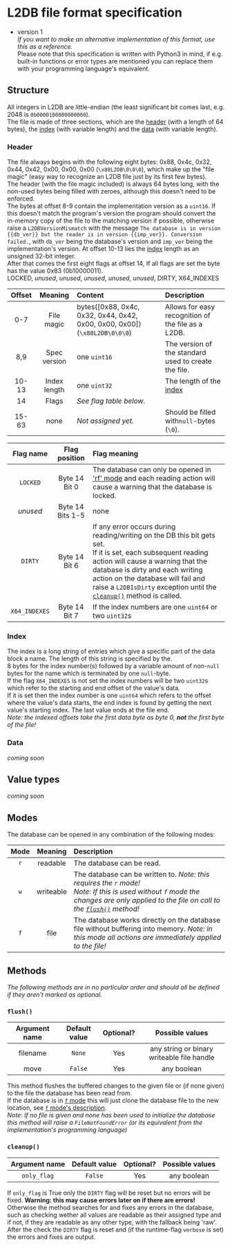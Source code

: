 <!-- Old description:   
The first 64 bytes of the file are reserved for metadata, 8 of which define the value_table's length after the metadata.
The first 8 bytes are _always_ b'\\x88L2DB\\x00\\x00\\x00' or b'\\x88L2020DB'.
Length of value_table defined in 32-bit number (4 bytes) (There should never be the need for a 4GB+ big index listing!).
All indexes are beginning to be counted after that.
For example, with a value_table length of 12, the byte at real index 100 is called
index ((real_index:100)-(metadata_length:const:64)-(value_table_length=12)) = 14.
In the value_table, two 4-byte (32-bit) numbers for each value represent the start and end index of that value
(DB_INDEX_TYPE:1). The names of all values are immediately after their index and null-terminated,
up to 32 usable bytes per name. If the index is immediately followed by a null-byte the index is used as the name.
Alternatively, 8 bytes represent the index and the end is then the byte before the next index or the
file end (DB_INDEX_TYPE:2). A DB_INDEX_TYPE of 0 is invalid and as of now also anything above 2; they will default to 2.
Type declarations occur in the value itself, with ASCII-encoded type name, separated by null from the value.
To get a bstring without type declaration, just begin the value with a null character,
which will be stripped away and the resulting 0-character type declaration will cause the value
to be stored as the raw binary value.
-->

# L2DB file format specification
- version 1   
*If you want to make an alternative implementation of this format, use this as a reference.*   
Please note that this specification is written with Python3 in mind, if e.g. built-in functions or error types are 
mentioned you can replace them with your programming language's equivalent.  

## Structure
All integers in L2DB are little-endian (the least significant bit comes last, e.g. 2048 is `0b0000100000000000`).    
The file is made of three sections, which are the [header](#header) (with a length of 64 bytes), the 
[index](#index) (with variable length) and the [data](#data) (with variable length). 

### Header
The file always begins with the following eight bytes: 
0x88, 0x4c, 0x32, 0x44, 0x42, 0x00, 0x00, 0x00 (`\x88L2DB\0\0\0`), which make up the "file magic" (easy way to 
recognize an L2DB file just by its first few bytes).   
The header (with the file magic included) is always 64 bytes long, with the non-used bytes being filled with zeroes, 
although this doesn't need to be enforced.   
The bytes at offset 8-9 contain the implementation version as a `uint16`. 
If this doesn't match the program's version the program should convert the in-memory copy of the file 
to the matching version if possible, otherwise raise a `L2DBVersionMismatch` with the message 
`The database is in version {{db_ver}} but the reader is in version {{imp_ver}}. Conversion failed.`, 
with `db_ver` being the database's version and `imp_ver` being the implementation's version.
At offset 10-13 lies the [index](#index) length as an unsigned 32-bit integer.   
After that comes the first eight flags at offset 14, If all flags are set the byte has the value 0x83 (0b10000011).   
LOCKED, *unused*, *unused*, *unused*, *unused*, *unused*, DIRTY, X64_INDEXES   

| Offset |   Meaning    | Content                                                                    | Description                                          |
|:------:|:------------:|:---------------------------------------------------------------------------|:-----------------------------------------------------|
|  0-7   |  File magic  | bytes([0x88, 0x4c, 0x32, 0x44, 0x42, 0x00, 0x00, 0x00]) (`\x88L2DB\0\0\0`) | Allows for easy recognition of the file as a L2DB.   |
|  8,9   | Spec version | one `uint16`                                                               | The version of the standard used to create the file. |
| 10-13  | Index length | one `uint32`                                                               | The length of the [index](#index)                    |
|   14   |    Flags     | *See flag table below.*                                                    |                                                      |
| 15-63  |     none     | *Not assigned yet.*                                                        | Should be filled with`null`-bytes (`\0`).            |

|   Flag name   |    Flag position    | Flag meaning                                                                                                                                                                                                                                                                                                       |   
|:-------------:|:-------------------:|:-------------------------------------------------------------------------------------------------------------------------------------------------------------------------------------------------------------------------------------------------------------------------------------------------------------------|
|   `LOCKED`    |  Byte 14<br>Bit 0   | The database can only be opened in ['rf' mode](#modes) and each reading action will cause a warning that the database is locked.                                                                                                                                                                                   |   
|   *unused*    | Byte 14<br>Bits 1-5 | none                                                                                                                                                                                                                                                                                                               |
|    `DIRTY`    |  Byte 14<br>Bit 6   | If any error occurs during reading/writing on the DB this bit gets set.<br>If it is set, each subsequent reading action will cause a warning that the database is dirty and each writing action on the database will fail and raise a `L2DBIsDirty` exception  until the [`cleanup()`](#cleanup) method is called. |   
| `X64_INDEXES` |  Byte 14<br>Bit 7   | If the index numbers are one `uint64` or two `uint32`s                                                                                                                                                                                                                                                             |   

### Index
The index is a long string of entries which give a specific part of the data block a name. The length of this string is specified by the.   
8 bytes for the index number(s) followed by a variable amount of non-`null` bytes for the name which is terminated by 
one `null`-byte.   
If the flag `X64_INDEXES` is not set the index numbers will be two `uint32`s which refer to the starting and end offset 
of the value's data.   
If it is set then the index number is one `uint64` which refers to the offset where the value's data 
starts, the end index is found by getting the next value's starting index. The last value ends at the file end.   
*Note: the indexed offsets take the first data byte as byte 0, **not** the first byte of the file!*   

### Data
*coming soon*

## Value types
*coming soon*

## Modes
The database can be opened in any combination of the following modes:

| Mode |  Meaning  | Description                                                                                                                                                                                       |
|:----:|:---------:|:--------------------------------------------------------------------------------------------------------------------------------------------------------------------------------------------------|
| `r`  | readable  | The database can be read.                                                                                                                                                                         |
| `w`  | writeable | The database can be written to. *Note: this requires the `r` mode!<br>Note: If this is used without `f` mode the changes are only applied to the file on call to the [`flush()`](#flush) method!* |
| `f`  |   file    | The database works directly on the database file without buffering into memory. *Note: in this mode all actions are immediately applied to the file!*                                             |

## Methods
*The following methods are in no particular order and should all be defined if they aren't marked as optional.*

### `flush()`
| Argument name | Default value | Optional? |              Possible values               |
|:-------------:|:-------------:|:---------:|:------------------------------------------:|
|   filename    |    `None`     |    Yes    | any string or binary writeable file handle |
|     move      |    `False`    |    Yes    |                any boolean                 |
This method flushes the buffered changes to the given file 
or (if none given) to the file the database has been read from.   
If the database is in [`f` mode](#modes) this will just clone the database file to the new location, 
see [`f` mode's description](#modes).   
*Note: If no file is given and none has been used to initialize the database this method will raise a 
`FileNotFoundError` (or its equivalent from the implementation's programming language)*

### `cleanup()`
| Argument name | Default value | Optional? | Possible values |
|:-------------:|:-------------:|:---------:|:---------------:|
|  `only_flag`  |    `False`    |    Yes    |   any boolean   |
If `only_flag` is True only the `DIRTY` flag will be reset but no errors will be fixed. **Warning: this may cause 
errors later on if there are errors!**   
Otherwise the method searches for and fixes any errors in the database, such as checking wether all values are 
readable as their assigned type and if not, if they are readable as any other type, with the fallback being 'raw'.   
After the check the `DIRTY` flag is reset and (if the runtime-flag `verbose` is set) the errors and fixes are output.   